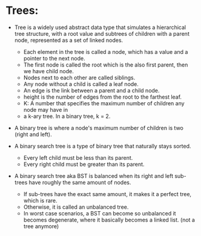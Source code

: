 # Trees: 
- Tree is a widely used abstract data type that simulates a hierarchical tree structure, with a root value and subtrees of children with a parent node, represented as a set of linked nodes.

  - Each element in the tree is called a node, which has a value and a pointer to the next node.
  - The first node is called the root which is the also first parent, then we have child node.
  - Nodes next to each other are called siblings.
  - Any node without a child is called a leaf node.
  - An edge is the link between a parent and a child node.
  - height is the number of edges from the root to the farthest leaf.
  - K: A number that specifies the maximum number of children any node may have in 
  - a k-ary tree. In a binary tree, k = 2.

- A binary tree is where a node's maximum number of children is two (right and left).

- A binary search tree is a type of binary tree that naturally stays sorted.

  - Every left child must be less than its parent.
  - Every right child must be greater than its parent.

- A binary search tree aka BST is balanced when its right and left sub-trees have roughly the same amount of nodes.

  - If sub-trees have the exact same amount, it makes it a perfect tree, which is rare.
  - Otherwise, it is called an unbalanced tree.
  - In worst case scenarios, a BST can become so unbalanced it becomes degenerate, where it basically becomes a linked list. (not a tree anymore)
